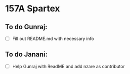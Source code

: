 # 157A Spartex

## To do Gunraj:
- [ ] Fill out README.md with necessary info

## To do Janani:
- [ ] Help Gunraj with ReadME and add nzare as contributor
